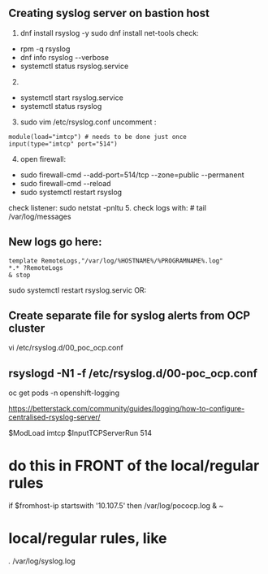 ## Creating syslog server on bastion host
1. dnf install rsyslog -y
sudo dnf install net-tools 
 check:
 - rpm -q rsyslog
 - dnf info rsyslog --verbose
 - systemctl status rsyslog.service
2. 
- systemctl start rsyslog.service
- systemctl status rsyslog
3.  sudo vim /etc/rsyslog.conf
uncomment :
```
module(load="imtcp") # needs to be done just once
input(type="imtcp" port="514")
```
4. open firewall:
- sudo firewall-cmd  --add-port=514/tcp  --zone=public  --permanent
- sudo firewall-cmd --reload
- sudo systemctl restart rsyslog

check listener: sudo netstat -pnltu
5. check logs with: # tail /var/log/messages 
## New logs go here:
```
template RemoteLogs,"/var/log/%HOSTNAME%/%PROGRAMNAME%.log"
*.* ?RemoteLogs
& stop
```

sudo systemctl restart rsyslog.servic
OR:
## Create separate file for syslog alerts from OCP cluster
vi /etc/rsyslog.d/00_poc_ocp.conf

rsyslogd -N1 -f /etc/rsyslog.d/00-poc_ocp.conf
--------------
oc get pods -n openshift-logging

https://betterstack.com/community/guides/logging/how-to-configure-centralised-rsyslog-server/


$ModLoad imtcp
$InputTCPServerRun 514
# do this in FRONT of the local/regular rules
if $fromhost-ip startswith '10.107.5' then /var/log/pococp.log
& ~

# local/regular rules, like
*.* /var/log/syslog.log